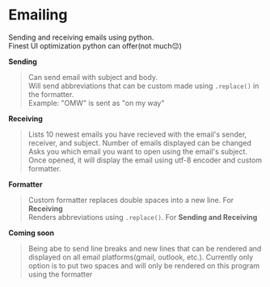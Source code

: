 # Emailing
Sending and receiving emails using python. 
<br>Finest UI optimization python can offer(not much😔)


**Sending**
>Can send email with subject and body.<br>
>Will send abbreviations that can be custom made using `.replace()` in the formatter. <br>
>Example: "OMW" is sent as "on my way"

**Receiving**

>Lists 10 newest emails you have recieved with the email's sender, receiver, and subject. Number of emails displayed can be changed<br>
>Asks you which email you want to open using the email's subject.<br>
>Once opened, it will display the email using utf-8 encoder and custom formatter.

**Formatter**

>Custom formatter replaces double spaces into a new line. For **Receiving**<br>
>Renders abbreviations using  `.replace()`. For **Sending and Receiving**<br>


**Coming soon**

>Being abe to send line breaks and new lines that can be rendered and displayed on all email platforms(gmail, outlook, etc.). Currently only option is to put two spaces and will only be rendered on this program using the formatter


